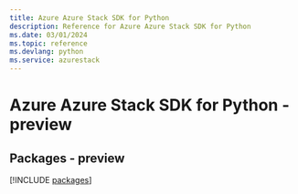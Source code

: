 ```yaml
---
title: Azure Azure Stack SDK for Python
description: Reference for Azure Azure Stack SDK for Python
ms.date: 03/01/2024
ms.topic: reference
ms.devlang: python
ms.service: azurestack
---
```

# Azure Azure Stack SDK for Python - preview
## Packages - preview
[!INCLUDE [packages](azure-stack-index.md)]